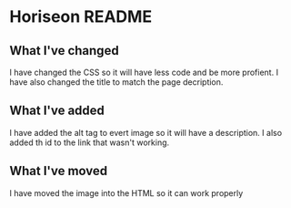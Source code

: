 # Horiseon README

## What I've changed 
I have changed the CSS so it will have less code and be more profient. I have also changed the title to match the page decription. 
## What I've added
I have added the alt tag to evert image so it will have a description. I also added th id to the link that wasn't working. 
## What I've moved 
I have moved the image into the HTML so it can work properly 

